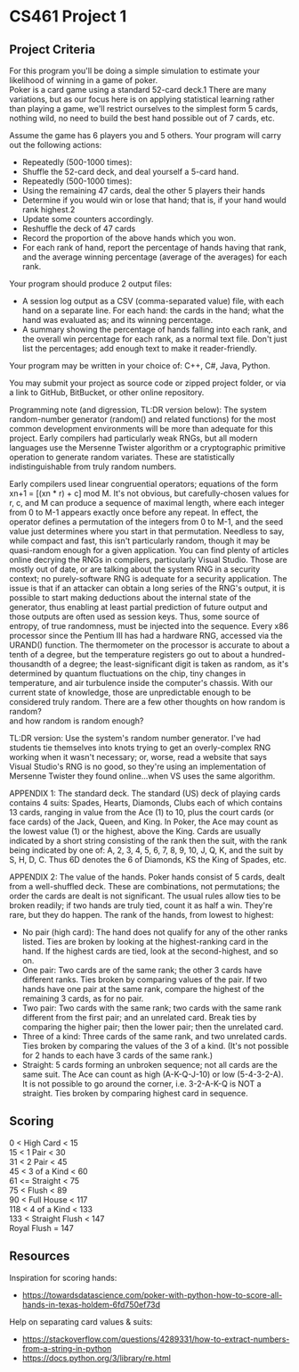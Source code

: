 # CS461 Project 1 

## Project Criteria
For this program you'll be doing a simple simulation to estimate your likelihood of winning in a game 
of poker.  
Poker is a card game using a standard 52-card deck.1 There are many variations, but as our focus here is
on applying statistical learning rather than playing a game, we'll restrict ourselves to the simplest form
5 cards, nothing wild, no need to build the best hand possible out of 7 cards, etc. 

Assume the game has 6 players you and 5 others. Your program will carry out the following 
actions: 
- Repeatedly (500-1000 times):  
- Shuffle the 52-card deck, and deal yourself a 5-card hand.  
- Repeatedly (500-1000 times):  
- Using the remaining 47 cards, deal the other 5 players their hands  
- Determine if you would win or lose that hand; that is, if your hand would rank highest.2 
- Update some counters accordingly.  
- Reshuffle the deck of 47 cards  
- Record the proportion of the above hands which you won.   
- For each rank of hand, report the percentage of hands having that rank, and the average winning
percentage (average of the averages) for each rank.   

Your program should produce 2 output files: 
- A session log output as a CSV (comma-separated value) file, with each hand on a separate line. 
For each hand: the cards in the hand; what the hand was evaluated as; and its winning 
percentage. 
- A summary showing the percentage of hands falling into each rank, and the overall win 
percentage for each rank, as a normal text file. Don't just list the percentages; add enough text 
to make it reader-friendly.
 
Your program may be written in your choice of: C++, C#, Java, Python. 

You may submit your project as source code or zipped project folder, or via a link to GitHub, 
BitBucket, or other online repository.  

Programming note (and digression, TL:DR version below): 
The system random-number generator (random() and related functions) for the most common 
development environments will be more than adequate for this project. Early compilers had particularly
weak RNGs, but all modern languages use the Mersenne Twister algorithm or a cryptographic primitive
operation to generate random variates. These are statistically indistinguishable from truly random 
numbers.  

Early compilers used linear congruential operators; equations of the form xn+1 = [(xn * r) + c] 
mod M. It's not obvious, but carefully-chosen values for r, c, and M can produce a sequence of 
maximal length, where each integer from 0 to M-1 appears exactly once before any repeat. In effect, 
the operator defines a permutation of the integers from 0 to M-1, and the seed value just determines 
where you start in that permutation. Needless to say, while compact and fast, this isn't particularly 
random, though it may be quasi-random enough for a given application. 
You can find plenty of articles online decrying the RNGs in compilers, particularly Visual 
Studio. Those are mostly out of date, or are talking about the system RNG in a security context; no 
purely-software RNG is adequate for a security application. The issue is that if an attacker can obtain a 
long series of the RNG's output, it is possible to start making deductions about the internal state of the 
generator, thus enabling at least partial prediction of future output and those outputs are often used as 
session keys. Thus, some source of entropy, of true randomness, must be injected into the sequence. 
Every x86 processor since the Pentium III has had a hardware RNG, accessed via the URAND() 
function. The thermometer on the processor is accurate to about a tenth of a degree, but the temperature
registers go out to about a hundred-thousandth of a degree; the least-significant digit is taken as 
random, as it's determined by quantum fluctuations on the chip, tiny changes in temperature, and air 
turbulence inside the computer's chassis. With our current state of knowledge, those are unpredictable 
enough to be considered truly random. There are a few other thoughts on how random is random?  
and how random is random enough?

TL:DR version: Use the system's random number generator. I've had students tie themselves 
into knots trying to get an overly-complex RNG working when it wasn't necessary; or, worse, read a 
website that says Visual Studio's RNG is no good, so they're using an implementation of Mersenne 
Twister they found online...when VS uses the same algorithm. 

APPENDIX 1: The standard deck. 
The standard (US) deck of playing cards contains 4 suits: Spades, Hearts, Diamonds, Clubs
each of which contains 13 cards, ranging in value from the Ace (1) to 10, plus the court cards (or face 
cards) of the Jack, Queen, and King. In Poker, the Ace may count as the lowest value (1) or the 
highest, above the King. Cards are usually indicated by a short string consisting of the rank then the 
suit, with the rank being indicated by one of: A, 2, 3, 4, 5, 6, 7, 8, 9, 10, J, Q, K, and the suit by S, H, D,
C. Thus 6D denotes the 6 of Diamonds, KS the King of Spades, etc.   

APPENDIX 2: The value of the hands. 
Poker hands consist of 5 cards, dealt from a well-shuffled deck. These are combinations, not 
permutations; the order the cards are dealt is not significant. The usual rules allow ties to be broken 
readily; if two hands are truly tied, count it as half a win. They're rare, but they do happen. 
The rank of the hands, from lowest to highest: 
- No pair (high card): The hand does not qualify for any of the other ranks listed. Ties are broken 
by looking at the highest-ranking card in the hand. If the highest cards are tied, look at the 
second-highest, and so on. 
- One pair: Two cards are of the same rank; the other 3 cards have different ranks. Ties broken by 
comparing values of the pair. If two hands have one pair at the same rank, compare the highest 
of the remaining 3 cards, as for no pair. 
- Two pair: Two cards with the same rank; two cards with the same rank different from the first 
pair; and an unrelated card. Break ties by comparing the higher pair; then the lower pair; then 
the unrelated card. 
- Three of a kind: Three cards of the same rank, and two unrelated cards. Ties broken by 
comparing the values of the 3 of a kind. (It's not possible for 2 hands to each have 3 cards of the
same rank.) 
- Straight: 5 cards forming an unbroken sequence; not all cards are the same suit. The Ace can 
count as high (A-K-Q-J-10) or low (5-4-3-2-A). It is not possible to go around the corner, i.e. 
3-2-A-K-Q is NOT a straight.  Ties broken by comparing highest card in sequence. 

## Scoring    
0   <  High Card        < 15  
15  <  1 Pair           < 30  
31  <  2 Pair           < 45  
45  <  3 of a Kind      < 60  
61  <= Straight         < 75  
75  <  Flush            < 89  
90  <  Full House       < 117  
118 <  4 of a Kind      < 133  
133 <  Straight Flush   < 147  
Royal Flush = 147	 

## Resources

Inspiration for scoring hands:  
- https://towardsdatascience.com/poker-with-python-how-to-score-all-hands-in-texas-holdem-6fd750ef73d  
  
Help on separating card values & suits:  
- https://stackoverflow.com/questions/4289331/how-to-extract-numbers-from-a-string-in-python  
- https://docs.python.org/3/library/re.html  
